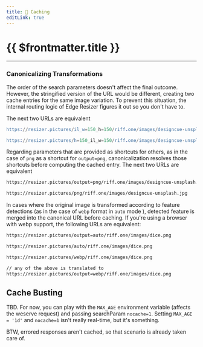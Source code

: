 ```yaml
---
title: 🚀 Caching
editLink: true
---
```


# {{ $frontmatter.title }}
 
---

<ShowCase>
<template v-slot:first_paragraph>
<br>
Variations are generated on demand, at which point they are stored in Cloudflare's Edge Cache. <b>Ephemeral but long lived</b>, further requests will receive a cached response at blazing speed.
</template>
<template v-slot:second_paragraph>Above caching logic does Populating the edge cache this way 

</template>
<template v-slot:table>
    <labeled-image src="https://resizer.pictures/w=150_h=150/riff.one/images/designcue-unsplash.jpg">w=150_h=150</labeled-image>
</template>
</ShowCase>


### Canonicalizing Transformations

The order of the search parameters doesn't affect the final outcome. However, the stringified version of the URL would be different, creating two cache entries for the same image variation. To prevent this situation, the internal routing logic of Edge Resizer figures it out so you don't have to. 

The next two URLs are equivalent

```erlang
https://resizer.pictures/il_w=150_h=150/riff.one/images/designcue-unsplash.jpg

https://resizer.pictures/h=150_il_w=150/riff.one/images/designcue-unsplash.jpg

```


Regarding parameters that are provided as shortcuts for others, as in the case of `png` as a shortcut for `output=png`, canonicalization resolves those shortcuts before computing the cached entry. The next two URLs are equivalent

```html
https://resizer.pictures/output=png/riff.one/images/designcue-unsplash.jpg

https://resizer.pictures/png/riff.one/images/designcue-unsplash.jpg

```

In cases where the original image is transformed according to feature detections (as in the case of `webp` format in `auto` mode ), detected feature is merged into the canonical URL before caching.  If you're using a browser with webp support, the following URLs are equivalent:


```html
https://resizer.pictures/output=auto/riff.one/images/dice.png

https://resizer.pictures/auto/riff.one/images/dice.png

https://resizer.pictures/webp/riff.one/images/dice.png

// any of the above is translated to
https://resizer.pictures/output=webp/riff.one/images/dice.png

```

## Cache Busting

TBD. For now, you can play with the `MAX_AGE` environment variable (affects the weserve request) and passing searchParam `nocache=1`.  Setting `MAX_AGE = '1d'` and `nocache=1` isn't really real-time, but it's something.

BTW, errored responses aren't cached, so that scenario is already taken care of.







 